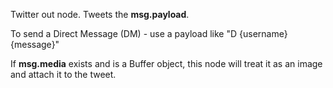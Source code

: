 Twitter out node. Tweets the **msg.payload**.

To send a Direct Message (DM) - use a payload like "D {username} {message}"

If **msg.media** exists and is a Buffer object, this node will treat it as an image and attach it to the tweet.